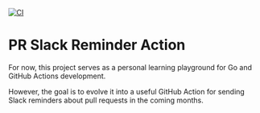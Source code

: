 [![CI](https://github.com/hellej/pr-slack-reminder-action/actions/workflows/ci.yml/badge.svg)](https://github.com/hellej/pr-slack-reminder-action/actions/workflows/ci.yml)

# PR Slack Reminder Action

For now, this project serves as a personal learning playground for Go and GitHub Actions development.

However, the goal is to evolve it into a useful GitHub Action for sending Slack reminders about pull requests in the coming months.

